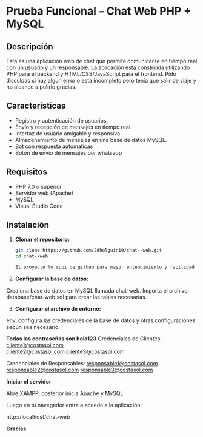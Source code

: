 # Prueba Funcional – Chat Web PHP + MySQL


## Descripción

Esta es una aplicación web de chat que permite comunicarse en tiempo real con un usuario y un responsable. La aplicación está construida utilizando PHP para el backend y HTML/CSS/JavaScript para el frontend. Pido disculpas si hay algun error o esta incompleto pero tenia que salir de viaje y no alcance a pulirlo gracias.

## Características

- Registro y autenticación de usuarios.
- Envío y recepción de mensajes en tiempo real.
- Interfaz de usuario amigable y responsiva.
- Almacenamiento de mensajes en una base de datos MySQL.
- Bot con respuesta automaticas
- Boton de envio de mensajes por whatsapp

## Requisitos

- PHP 7.0 o superior
- Servidor web (Apache)
- MySQL
- Visual Studio Code


## Instalación

1. **Clonar el repositorio:**

   ```bash
   git clone https://github.com/Jdholguin19/chat--web.git
   cd chat--web

   El proyecto lo subi de github para mayor entendimiento y facilidad de visualización


2. **Configurar la base de datos:**

Crea una base de datos en MySQL llamada chat-web.
Importa el archivo database/chat-web.sql para crear las tablas necesarias.


3. **Configurar el archivo de entorno:**

env. configura las credenciales de la base de datos y otras configuraciones según sea necesario.

**Todas las contraseñas son hola123**
Credenciales de Clientes:
    cliente1@costasol.com         
    cliente2@costasol.com
    cliente3@costasol.com

Credenciales de Responsables:
    responsable1@costasol.com
    responsable2@costasol.com
    responsable3@costasol.com

**Iniciar el servidor**

Abre XAMPP, posterior inicia Apache y MySQL

Luego en tu navegador entra a accede a la aplicación:

 http://localhost/chat-web 


**Gracias**



